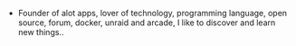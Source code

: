 - Founder of alot apps, lover of technology, programming language, open source, forum, docker, unraid and arcade, I like to discover and learn new things..
  <br>






















































































































































